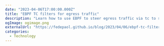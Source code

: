 ```yaml
---
date: "2023-04-06T17:00:00.000Z"
title: "EBPF TC filters for egress traffic"
description: "Learn how to use EBPF to steer egress traffic via tc to save some time"
ogImage: ogimage.png
externalUrl: "https://fedepaol.github.io/blog/2023/04/06/ebpf-tc-filters-for-egress-traffic/"
categories:
  - Technology
---
```

